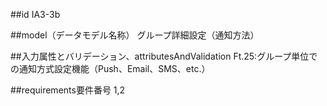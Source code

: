 ##id
IA3-3b

##model（データモデル名称）
グループ詳細設定（通知方法）

##入力属性とバリデーション、attributesAndValidation
Ft.25:グループ単位での通知方式設定機能（Push、Email、SMS、etc.）

##requirements要件番号
1,2

